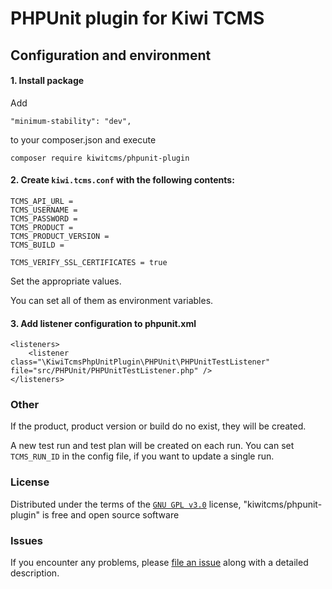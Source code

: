 # PHPUnit plugin for Kiwi TCMS

## Configuration and environment

#### 1. Install package
Add
```
"minimum-stability": "dev",
```
to your composer.json and execute

```
composer require kiwitcms/phpunit-plugin
```

#### 2. Create `kiwi.tcms.conf` with the following contents:

```
TCMS_API_URL =
TCMS_USERNAME =
TCMS_PASSWORD =
TCMS_PRODUCT =
TCMS_PRODUCT_VERSION =
TCMS_BUILD =

TCMS_VERIFY_SSL_CERTIFICATES = true
```

Set the appropriate values.

You can set all of them as environment variables.

#### 3. Add listener configuration to phpunit.xml

```
<listeners>
    <listener class="\KiwiTcmsPhpUnitPlugin\PHPUnit\PHPUnitTestListener" file="src/PHPUnit/PHPUnitTestListener.php" />
</listeners>
```

### Other

If the product, product version or build do no exist, they will be created.

A new test run and test plan will be created on each run. You can set `TCMS_RUN_ID` in the config file, if you want to update a single run.

### License

Distributed under the terms of the [`GNU GPL v3.0`](http://www.gnu.org/licenses/gpl-3.0.txt) license, "kiwitcms/phpunit-plugin" is free and open source software


### Issues

If you encounter any problems, please [file an issue](https://github.com/kiwitcms/phpunit-plugin/issues) along with a detailed description.

